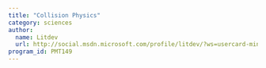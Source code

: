 ```yaml
---
title: "Collision Physics"
category: sciences
author:
  name: Litdev
  url: http://social.msdn.microsoft.com/profile/litdev/?ws=usercard-mini
program_id: PMT149
---
```

